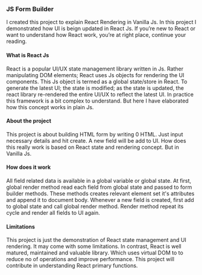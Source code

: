 ### JS Form Builder
I created this project to explain React Rendering in Vanilla Js. In this project I demonstrated how UI is beign updated in React Js. If you’re new to React or want to understand how React work, you’re at right place, continue your reading.
#### What is React Js
React is a popular UI/UX state management library written in Js. Rather manipulating DOM elements; React uses Js objects for rendering the UI components. This Js object is termed as a global state/store in React. To generate the latest UI; the state is modified; as the state is updated, the react library re-rendered the entire UI/UX to reflect the latest UI. In practice this framework is a bit complex to understand. But here I have elaborated how this concept works in plain Js.
#### About the project
This project is about building HTML form by writing 0 HTML. Just input necessary details and hit create. A new field will be add to UI. How does this really work is based on React state and rendering concept. But in Vanilla Js.
#### How does it work
All field related data is available in a global variable or global state. At first, global render method read each field from global state and passed to form builder methods. These methods creates relevant element set it's attributes and append it to document body.
Whenever a new field is created, first add to global state and call global render method. Render method repeat its cycle and render all fields to UI again.
#### Limitations
This project is just the demonstration of React state management and UI rendering. It may come with some limitations. In contrast, React is well matured, maintained and valuable library. Which uses virtual DOM to to reduce no of operations and improve performance. This project will contribute in understanding React primary functions.

